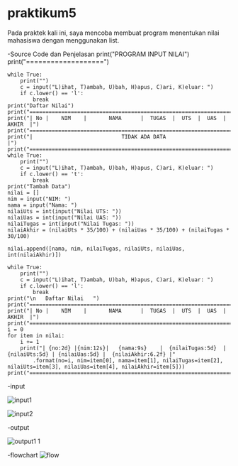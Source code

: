 # praktikum5

Pada praktek kali ini, saya mencoba membuat program menentukan nilai mahasiswa dengan menggunakan list.

-Source Code dan Penjelasan
	print("PROGRAM INPUT NILAI")
	print("===================")

	while True:
	    print("")
	    c = input("L)ihat, T)ambah, U)bah, H)apus, C)ari, K)eluar: ")
	    if c.lower() == 'l':
	        break
	print("Daftar Nilai")
	print("========================================================================")
	print("| No |    NIM    |       NAMA      |  TUGAS  |  UTS  |  UAS  |  AKHIR  |")
	print("========================================================================")
	print("|                            TIDAK ADA DATA                            |")
	print("========================================================================")
	while True:
	    print("")
	    c = input("L)ihat, T)ambah, U)bah, H)apus, C)ari, K)eluar: ")
	    if c.lower() == 't':
	        break
	print("Tambah Data")
	nilai = []
	nim = input("NIM: ")
	nama = input("Nama: ")
	nilaiUts = int(input("Nilai UTS: "))
	nilaiUas = int(input("Nilai UAS: "))
	nilaiTugas = int(input("Nilai Tugas: "))
	nilaiAkhir = (nilaiUts * 35/100) + (nilaiUas * 35/100) + (nilaiTugas * 30/100)
	
	nilai.append([nama, nim, nilaiTugas, nilaiUts, nilaiUas, int(nilaiAkhir)])

	while True:
	    print("")
	    c = input("L)ihat, T)ambah, U)bah, H)apus, C)ari, K)eluar: ")
	    if c.lower() == 'l':
	        break
	print("\n   Daftar Nilai   ")
	print("========================================================================")
	print("| No |    NIM    |       NAMA      |  TUGAS  |  UTS  |  UAS  |  AKHIR  |")
	print("========================================================================")
	i = 0
	for item in nilai:
	    i += 1
	    print("| {no:2d} |{nim:12s}|   {nama:9s}    |  {nilaiTugas:5d}  | {nilaiUts:5d} | {nilaiUas:5d} |  {nilaiAkhir:6.2f} |"
            .format(no=i, nim=item[0], nama=item[1], nilaiTugas=item[2], nilaiUts=item[3], nilaiUas=item[4], nilaiAkhir=item[5]))
	print("========================================================================")
-input

![input1](https://user-images.githubusercontent.com/56243857/70374511-a8851600-1925-11ea-9bd9-9b7eb124d4be.PNG)

![input2](https://user-images.githubusercontent.com/56243857/70374513-ad49ca00-1925-11ea-8819-8014a3ca79b5.PNG)

-output

![output1 1](https://user-images.githubusercontent.com/56243857/70374514-b175e780-1925-11ea-9c7b-5b7143e0fac8.PNG)

-flowchart
![flow](https://user-images.githubusercontent.com/56243857/70374554-4678e080-1926-11ea-891a-1b78d4c32ea2.PNG)
